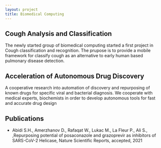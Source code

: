 ```yaml
---
layout: project
title: Biomedical Computing
---
```



<h2>Cough Analysis and Classification</h2>

The newly started group of biomedical computing started a first project in Cough classification and recognition. The prupose is to provide a mobile framework for classify cough as an alternative to early human based pulmonary disease detection.

<h2>Acceleration of Autonomous Drug Discovery</h2>

A cooperative research into automation of discovery and repurposing of known drugs for specific viral and bacterial diagnosis. We cooperate with medical experts, biochemists in order to develop autonomous tools for fast and accurate drug design


<h2> Publications</h2>

- Abidi S.H., Amerzhanov D., Rafaqat W., Lukac M., La Fleur P., Ali S., ,Repurposing potential of posaconazole and grazoprevir as inhibitors of SARS-CoV-2 Helicase, Nature Scientific Reports, accepted, 2021 

